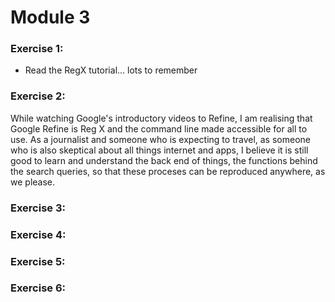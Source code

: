 # Module 3

### Exercise 1:

* Read the RegX tutorial... lots to remember

### Exercise 2:
While watching Google's introductory videos to Refine, I am realising that Google Refine is Reg X and the command line made accessible for all to use. As a journalist and someone who is expecting to travel, as someone who is also skeptical about all things internet and apps, I believe it is still good to learn and understand the back end of things, the functions behind the search queries, so that these proceses can be reproduced anywhere, as we please.


### Exercise 3:

### Exercise 4:

### Exercise 5:

### Exercise 6:
